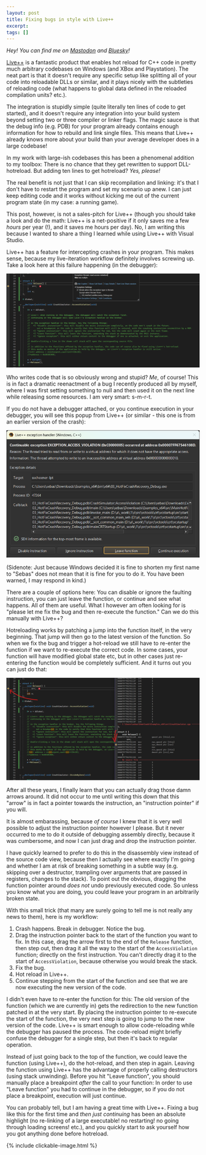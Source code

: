 ```yaml
---
layout: post
title: Fixing bugs in style with Live++
excerpt:
tags: []
---
```


_Hey! You can find me on [Mastodon](https://mastodon.gamedev.place/@sschoener) and [Bluesky](https://bsky.app/profile/sschoener.bsky.social)!_

[Live++](https://liveplusplus.tech/) is a fantastic product that enables hot reload for C++ code in pretty much arbitrary codebases on Windows (and XBox and Playstation). The neat part is that it doesn't require any specific setup like splitting all of your code into reloadable DLLs or similar, and it plays nicely with the subtleties of reloading code (what happens to global data defined in the reloaded compilation units? etc.).

The integration is stupidly simple (quite literally ten lines of code to get started), and it doesn't require any integration into your build system beyond setting two or three compiler or linker flags. The magic sauce is that the debug info (e.g. PDB) for your program already contains enough information for how to rebuild and link single files. This means that Live++ already knows more about your build than your average developer does in a large codebase!

In my work with large-ish codebases this has been a phenomenal addition to my toolbox: There is no chance that they get rewritten to support DLL-hotreload. But adding ten lines to get hotreload? _Yes, please!_

The real benefit is not just that I can skip recompilation and linking: it's that I don't have to restart the program and set my scenario up anew. I can just keep editing code and it works without kicking me out of the current program state (in my case: a running game).

This post, however, is not a sales-pitch for Live++ (though you should take a look and do the math: Live++ is a net-positive if it only saves me a few _hours_ per year (!), and it saves me hours per day). No, I am writing this because I wanted to share a thing I learned while using Live++ with Visual Studio.

Live++ has a feature for intercepting crashes in your program. This makes sense, because my live-iteration workflow definitely involves screwing up. Take a look here at this failure happening (in the debugger):

<p align="middle">
  <img src="/img/2024-12-16-liveplusplus-debug/bug.png" alt="" />
</p>

Who writes code that is so obviously wrong and stupid? _Me_, of course! This is in fact a dramatic reenactment of a bug I recently produced all by myself, where I was first setting something to null and then used it on the next line while releasing some resources. I am very smart: s-m-r-t.

If you do not have a debugger attached, or you continue execution in your debugger, you will see this popup from Live++ (or similar - this one is from an earlier version of the crash):

<p align="middle">
  <img src="/img/2024-12-16-liveplusplus-debug/exception-handler.png" alt="" />
</p>

(Sidenote: Just because Windows decided it is fine to shorten my first name to "Sebas" does not mean that it is fine for you to do it. You have been warned, I may respond in kind.)

There are a couple of options here: You can disable or ignore the faulting instruction, you can just leave the function, or continue and see what happens. All of them are useful. What I however am often looking for is "please let me fix the bug and then re-execute the function." Can we do this manually with Live++?

Hotreloading works by patching a jump into the function itself, in the very beginning. That jump will then go to the latest version of the function. So when we fix the bug and trigger a hot-reload we still have to re-enter the function if we want to re-execute the correct code. In some cases, your function will have modified global state etc, but in other cases just re-entering the function would be completely sufficient. And it turns out you can just do that:

<p align="middle">
  <img src="/img/2024-12-16-liveplusplus-debug/arrows-rip.png" alt="" />
</p>

After all these years, I finally learn that you can actually drag those damn arrows around. It did not occur to me until writing this down that this "arrow" is in fact a pointer towards the instruction, an "instruction pointer" if you will.

It is almost embarassing, because _of course_ I knew that it is very well possible to adjust the instruction pointer however I please. But it never occurred to me to do it outside of debugging assembly directly, because it was cumbersome, and now I can just drag and drop the instruction pointer.

I have quickly learned to prefer to do this in the disassembly view instead of the source code view, because then I actually see where exactly I'm going and whether I am at risk of breaking something in a subtle way (e.g. skipping over a destructor, trampling over arguments that are passed in registers, changes to the stack). To point out the obvious, dragging the function pointer around _does not_ undo previously executed code. So unless you know what you are doing, you could leave your program in an arbitrarily broken state.

With this small trick (that many are surely going to tell me is not really any news to them), here is my workflow:

1. Crash happens. Break in debugger. Notice the bug.
2. Drag the instruction pointer back to the start of the function you want to fix. In this case, drag the arrow first to the end of the `Release` function, then step out, then drag it all the way to the start of the `AccessViolation` function; directly on the first instruction. You can't directly drag it to the start of `AccessViolation`, because otherwise you would break the stack.
3. Fix the bug.
4. Hot reload in Live++.
5. Continue stepping from the start of the function and see that we are now executing the new version of the code.

I didn't even have to re-enter the function for this: The old version of the function (which we are currently in) gets the redirection to the new function patched in at the very start. By placing the instruction pointer to re-execute the start of the function, the very next step is going to jump to the new version of the code. Live++ is smart enough to allow code-reloading while the debugger has paused the process. The code-reload might briefly confuse the debugger for a single step, but then it's back to regular operation.

Instead of just going back to the top of the function, we could leave the function (using Live++), do the hot-reload, and then step in again. Leaving the function using Live++ has the advantage of properly calling destructors (using stack unwinding). Before you hit "Leave function", you should manually place a breakpoint _after_ the call to your function: In order to use "Leave function" you had to continue in the debugger, so if you do not place a breakpoint, execution will just continue.

You can probably tell, but I am having a great time with Live++. Fixing a bug like this for the first time and _then just continuing_ has been an absolute highlight (no re-linking of a large executable! no restarting! no going through loading screens! etc.), and you quickly start to ask yourself how you got anything done before hotreload.

{% include clickable-image.html %}